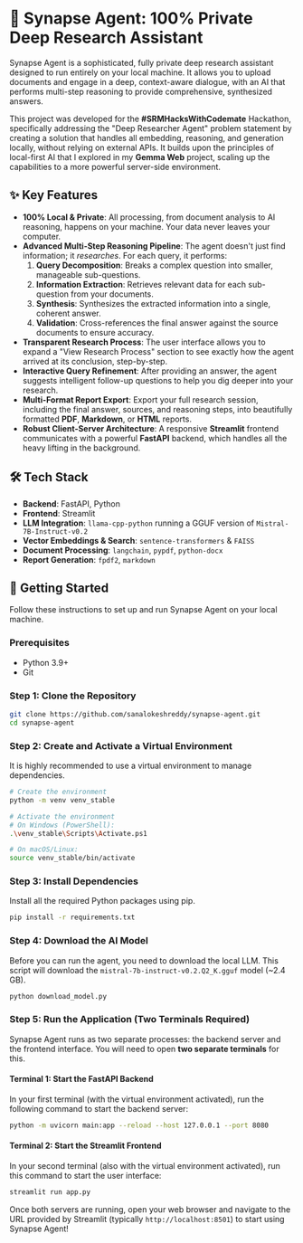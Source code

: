 # 🧠 Synapse Agent: 100% Private Deep Research Assistant

Synapse Agent is a sophisticated, fully private deep research assistant designed to run entirely on your local machine. It allows you to upload documents and engage in a deep, context-aware dialogue, with an AI that performs multi-step reasoning to provide comprehensive, synthesized answers.

This project was developed for the **#SRMHacksWithCodemate** Hackathon, specifically addressing the "Deep Researcher Agent" problem statement by creating a solution that handles all embedding, reasoning, and generation locally, without relying on external APIs. It builds upon the principles of local-first AI that I explored in my **Gemma Web** project, scaling up the capabilities to a more powerful server-side environment.

## ✨ Key Features

* **100% Local & Private**: All processing, from document analysis to AI reasoning, happens on your machine. Your data never leaves your computer.
* **Advanced Multi-Step Reasoning Pipeline**: The agent doesn't just find information; it *researches*. For each query, it performs:
   1. **Query Decomposition**: Breaks a complex question into smaller, manageable sub-questions.
   2. **Information Extraction**: Retrieves relevant data for each sub-question from your documents.
   3. **Synthesis**: Synthesizes the extracted information into a single, coherent answer.
   4. **Validation**: Cross-references the final answer against the source documents to ensure accuracy.
* **Transparent Research Process**: The user interface allows you to expand a "View Research Process" section to see exactly how the agent arrived at its conclusion, step-by-step.
* **Interactive Query Refinement**: After providing an answer, the agent suggests intelligent follow-up questions to help you dig deeper into your research.
* **Multi-Format Report Export**: Export your full research session, including the final answer, sources, and reasoning steps, into beautifully formatted **PDF**, **Markdown**, or **HTML** reports.
* **Robust Client-Server Architecture**: A responsive **Streamlit** frontend communicates with a powerful **FastAPI** backend, which handles all the heavy lifting in the background.

## 🛠️ Tech Stack

* **Backend**: FastAPI, Python
* **Frontend**: Streamlit
* **LLM Integration**: `llama-cpp-python` running a GGUF version of `Mistral-7B-Instruct-v0.2`
* **Vector Embeddings & Search**: `sentence-transformers` & `FAISS`
* **Document Processing**: `langchain`, `pypdf`, `python-docx`
* **Report Generation**: `fpdf2`, `markdown`

## 🚀 Getting Started

Follow these instructions to set up and run Synapse Agent on your local machine.

### Prerequisites

* Python 3.9+
* Git

### Step 1: Clone the Repository

```bash
git clone https://github.com/sanalokeshreddy/synapse-agent.git
cd synapse-agent
```

### Step 2: Create and Activate a Virtual Environment

It is highly recommended to use a virtual environment to manage dependencies.

```bash
# Create the environment
python -m venv venv_stable

# Activate the environment
# On Windows (PowerShell):
.\venv_stable\Scripts\Activate.ps1

# On macOS/Linux:
source venv_stable/bin/activate
```

### Step 3: Install Dependencies

Install all the required Python packages using pip.

```bash
pip install -r requirements.txt
```

### Step 4: Download the AI Model

Before you can run the agent, you need to download the local LLM. This script will download the `mistral-7b-instruct-v0.2.Q2_K.gguf` model (~2.4 GB).

```bash
python download_model.py
```

### Step 5: Run the Application (Two Terminals Required)

Synapse Agent runs as two separate processes: the backend server and the frontend interface. You will need to open **two separate terminals** for this.

#### Terminal 1: Start the FastAPI Backend

In your first terminal (with the virtual environment activated), run the following command to start the backend server:

```bash
python -m uvicorn main:app --reload --host 127.0.0.1 --port 8080
```

#### Terminal 2: Start the Streamlit Frontend

In your second terminal (also with the virtual environment activated), run this command to start the user interface:

```bash
streamlit run app.py
```

Once both servers are running, open your web browser and navigate to the URL provided by Streamlit (typically `http://localhost:8501`) to start using Synapse Agent!
